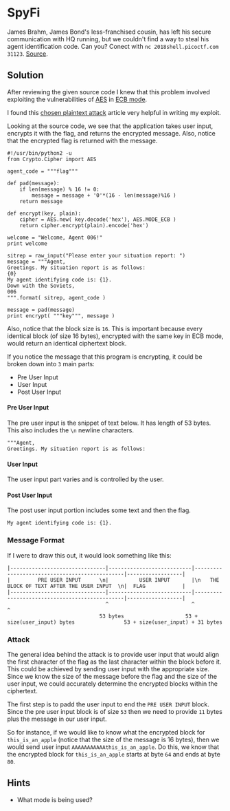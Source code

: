# SpyFi
James Brahm, James Bond's less-franchised cousin, has left his secure communication with HQ running, but we couldn't find a way to steal his agent identification code. Can you? Conect with `nc 2018shell.picoctf.com 31123`. [Source](spy_terminal_no_flag.py).


## Solution
After reviewing the given source code I knew that this problem involved exploiting the vulnerabilities of [AES](https://en.wikipedia.org/wiki/Advanced_Encryption_Standard) in [ECB mode](https://en.wikipedia.org/wiki/Block_cipher_mode_of_operation#Electronic_codebook_(ECB)).

I found this [chosen plaintext attack](https://www.linkedin.com/pulse/short-note-prefix-chosen-plaintext-attack-cpa-ecb-mode-hannes-salin) article very helpful in writing my exploit.

Looking at the source code, we see that the application takes user input, encrypts it with the flag, and returns the encrypted message. Also, notice that the encrypted flag is returned with the message.

```
#!/usr/bin/python2 -u
from Crypto.Cipher import AES

agent_code = """flag"""

def pad(message):
    if len(message) % 16 != 0:
        message = message + '0'*(16 - len(message)%16 )
    return message

def encrypt(key, plain):
    cipher = AES.new( key.decode('hex'), AES.MODE_ECB )
    return cipher.encrypt(plain).encode('hex')

welcome = "Welcome, Agent 006!"
print welcome

sitrep = raw_input("Please enter your situation report: ")
message = """Agent,
Greetings. My situation report is as follows:
{0}
My agent identifying code is: {1}.
Down with the Soviets,
006
""".format( sitrep, agent_code )

message = pad(message)
print encrypt( """key""", message )
```

Also, notice that the block size is `16`. This is important because every identical block (of size 16 bytes), encrypted with the same key in ECB mode, would return an identical ciphertext block.

If you notice the message that this program is encrypting, it could be broken down into `3` main parts:

- Pre User Input
- User Input
- Post User Input


#### Pre User Input
The pre user input is the snippet of text below. It has length of 53 bytes. This also includes the `\n` newline characters.

```
"""Agent,
Greetings. My situation report is as follows:
```


#### User Input
The user input part varies and is controlled by the user.


#### Post User Input
The post user input portion includes some text and then the flag.

```
My agent identifying code is: {1}.
```


### Message Format
If I were to draw this out, it would look something like this:

```
|-------------------------------|---------------------------|-----------------------------------------------|------------------|
|         PRE USER INPUT      \n|          USER INPUT       |\n   THE BLOCK OF TEXT AFTER THE USER INPUT  \n|  FLAG            |
|-------------------------------|---------------------------|-----------------------------------------------|------------------|
                                ^                           ^                                               ^
                              53 bytes                    53 + size(user_input) bytes                53 + size(user_input) + 31 bytes
```


### Attack
The general idea behind the attack is to provide user input that would align the first character of the flag as the last character within the block before it. This could be achieved by sending user input with the appropriate size. Since we know the size of the message before the flag and the size of the user input, we could accurately determine the encrypted blocks within the ciphertext.

The first step is to padd the user input to end the `PRE USER INPUT` block. Since the pre user input block is of size `53` then we need to provide `11` bytes plus the message in our user input.

So for instance, if we would like to know what the encrypted block for `this_is_an_apple` (notice that the size of the message is 16 bytes), then we would send user input `AAAAAAAAAAAthis_is_an_apple`. Do this, we know that the encrypted block for `this_is_an_apple` starts at byte `64` and ends at byte `80`.


## Hints
- What mode is being used?
